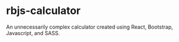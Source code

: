 # rbjs-calculator
An unnecessarily complex calculator created using React, Bootstrap, Javascript, and SASS.
